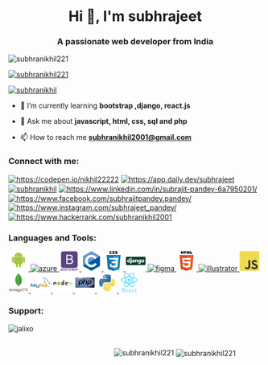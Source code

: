 <h1 align="center">Hi 👋, I'm subhrajeet</h1>
<h3 align="center">A passionate web developer from India</h3>

<p align="left"> <img src="https://komarev.com/ghpvc/?username=subhranikhil221&label=Profile%20views&color=0e75b6&style=flat" alt="subhranikhil221" /> </p>

<p align="left"> <a href="https://github.com/ryo-ma/github-profile-trophy"><img src="https://github-profile-trophy.vercel.app/?username=subhranikhil221" alt="subhranikhil221" /></a> </p>

<p align="left"> <a href="https://twitter.com/subhranikhil" target="blank"><img src="https://img.shields.io/twitter/follow/subhranikhil?logo=twitter&style=for-the-badge" alt="subhranikhil" /></a> </p>

- 🌱 I’m currently learning **bootstrap ,django, react.js**

- 💬 Ask me about **javascript, html, css, sql and php**

- 📫 How to reach me **subhranikhil2001@gmail.com**

<h3 align="left">Connect with me:</h3>
<p align="left">
<a href="https://codepen.io/https://codepen.io/nikhil22222" target="blank"><img align="center" src="https://raw.githubusercontent.com/rahuldkjain/github-profile-readme-generator/master/src/images/icons/Social/codepen.svg" alt="https://codepen.io/nikhil22222" height="30" width="40" /></a>
<a href="https://dev.to/https://app.daily.dev/subhrajeet" target="blank"><img align="center" src="https://cdn.jsdelivr.net/npm/simple-icons@3.0.1/icons/dev-dot-to.svg" alt="https://app.daily.dev/subhrajeet" height="30" width="40" /></a>
<a href="https://twitter.com/subhranikhil" target="blank"><img align="center" src="https://raw.githubusercontent.com/rahuldkjain/github-profile-readme-generator/master/src/images/icons/Social/twitter.svg" alt="subhranikhil" height="30" width="40" /></a>
<a href="https://linkedin.com/in/https://www.linkedin.com/in/subrajit-pandey-6a7950201/" target="blank"><img align="center" src="https://raw.githubusercontent.com/rahuldkjain/github-profile-readme-generator/master/src/images/icons/Social/linked-in-alt.svg" alt="https://www.linkedin.com/in/subrajit-pandey-6a7950201/" height="30" width="40" /></a>
<a href="https://fb.com/https://www.facebook.com/subhrajitpandey.pandey/" target="blank"><img align="center" src="https://raw.githubusercontent.com/rahuldkjain/github-profile-readme-generator/master/src/images/icons/Social/facebook.svg" alt="https://www.facebook.com/subhrajitpandey.pandey/" height="30" width="40" /></a>
<a href="https://instagram.com/https://www.instagram.com/subhrajeet_pandey/" target="blank"><img align="center" src="https://raw.githubusercontent.com/rahuldkjain/github-profile-readme-generator/master/src/images/icons/Social/instagram.svg" alt="https://www.instagram.com/subhrajeet_pandey/" height="30" width="40" /></a>
<a href="https://www.hackerrank.com/https://www.hackerrank.com/subhranikhil2001" target="blank"><img align="center" src="https://raw.githubusercontent.com/rahuldkjain/github-profile-readme-generator/master/src/images/icons/Social/hackerrank.svg" alt="https://www.hackerrank.com/subhranikhil2001" height="30" width="40" /></a>
</p>

<h3 align="left">Languages and Tools:</h3>
<p align="left"> <a href="https://developer.android.com" target="_blank"> <img src="https://raw.githubusercontent.com/devicons/devicon/master/icons/android/android-original-wordmark.svg" alt="android" width="40" height="40"/> </a> <a href="https://azure.microsoft.com/en-in/" target="_blank"> <img src="https://www.vectorlogo.zone/logos/microsoft_azure/microsoft_azure-icon.svg" alt="azure" width="40" height="40"/> </a> <a href="https://getbootstrap.com" target="_blank"> <img src="https://raw.githubusercontent.com/devicons/devicon/master/icons/bootstrap/bootstrap-plain-wordmark.svg" alt="bootstrap" width="40" height="40"/> </a> <a href="https://www.cprogramming.com/" target="_blank"> <img src="https://raw.githubusercontent.com/devicons/devicon/master/icons/c/c-original.svg" alt="c" width="40" height="40"/> </a> <a href="https://www.w3schools.com/css/" target="_blank"> <img src="https://raw.githubusercontent.com/devicons/devicon/master/icons/css3/css3-original-wordmark.svg" alt="css3" width="40" height="40"/> </a> <a href="https://www.djangoproject.com/" target="_blank"> <img src="https://raw.githubusercontent.com/devicons/devicon/master/icons/django/django-original.svg" alt="django" width="40" height="40"/> </a> <a href="https://www.figma.com/" target="_blank"> <img src="https://www.vectorlogo.zone/logos/figma/figma-icon.svg" alt="figma" width="40" height="40"/> </a> <a href="https://www.w3.org/html/" target="_blank"> <img src="https://raw.githubusercontent.com/devicons/devicon/master/icons/html5/html5-original-wordmark.svg" alt="html5" width="40" height="40"/> </a> <a href="https://www.adobe.com/in/products/illustrator.html" target="_blank"> <img src="https://www.vectorlogo.zone/logos/adobe_illustrator/adobe_illustrator-icon.svg" alt="illustrator" width="40" height="40"/> </a> <a href="https://developer.mozilla.org/en-US/docs/Web/JavaScript" target="_blank"> <img src="https://raw.githubusercontent.com/devicons/devicon/master/icons/javascript/javascript-original.svg" alt="javascript" width="40" height="40"/> </a> <a href="https://www.mongodb.com/" target="_blank"> <img src="https://raw.githubusercontent.com/devicons/devicon/master/icons/mongodb/mongodb-original-wordmark.svg" alt="mongodb" width="40" height="40"/> </a> <a href="https://www.mysql.com/" target="_blank"> <img src="https://raw.githubusercontent.com/devicons/devicon/master/icons/mysql/mysql-original-wordmark.svg" alt="mysql" width="40" height="40"/> </a> <a href="https://nodejs.org" target="_blank"> <img src="https://raw.githubusercontent.com/devicons/devicon/master/icons/nodejs/nodejs-original-wordmark.svg" alt="nodejs" width="40" height="40"/> </a> <a href="https://www.php.net" target="_blank"> <img src="https://raw.githubusercontent.com/devicons/devicon/master/icons/php/php-original.svg" alt="php" width="40" height="40"/> </a> <a href="https://www.python.org" target="_blank"> <img src="https://raw.githubusercontent.com/devicons/devicon/master/icons/python/python-original.svg" alt="python" width="40" height="40"/> </a> <a href="https://reactjs.org/" target="_blank"> <img src="https://raw.githubusercontent.com/devicons/devicon/master/icons/react/react-original-wordmark.svg" alt="react" width="40" height="40"/> </a> </p>

<h3 align="left">Support:</h3>
<p><a href="https://www.buymeacoffee.com/jalixo"> <img align="left" src="https://cdn.buymeacoffee.com/buttons/v2/default-yellow.png" height="50" width="210" alt="jalixo" /></a></p><br><br>

<p><img align="left" src="https://github-readme-stats.vercel.app/api/top-langs?username=subhranikhil221&show_icons=true&locale=en&layout=compact" alt="subhranikhil221" /></p>

<p>&nbsp;<img align="center" src="https://github-readme-stats.vercel.app/api?username=subhranikhil221&show_icons=true&locale=en" alt="subhranikhil221" /></p>
